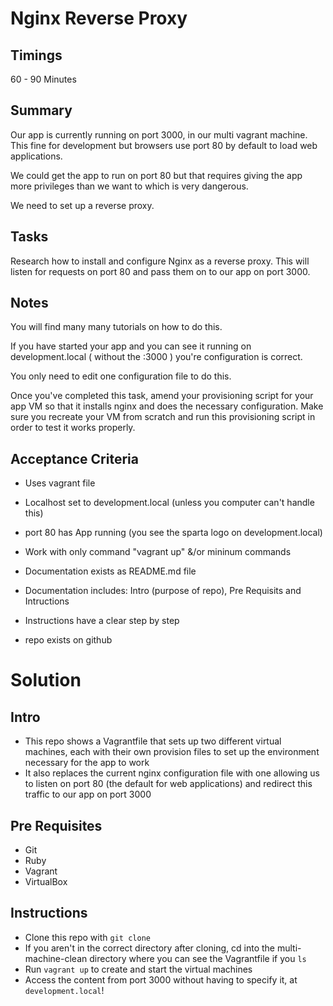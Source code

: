 # Nginx Reverse Proxy

## Timings

60 - 90 Minutes

## Summary

Our app is currently running on port 3000, in our multi vagrant machine.
This fine for development but browsers use port 80 by default to load web applications.

We could get the app to run on port 80 but that requires giving the app more privileges than we want to which is very dangerous.

We need to set up a reverse proxy.

## Tasks

Research how to install and configure Nginx as a reverse proxy. This will listen for requests on port 80 and pass them on to our app on port 3000.

## Notes

You will find many many tutorials on how to do this.

If you have started your app and you can see it running on development.local ( without the :3000 ) you're configuration is correct.

You only need to edit one configuration file to do this.

Once you've completed this task, amend your provisioning script for your app VM so that it installs nginx and does the necessary configuration. Make sure you recreate your VM from scratch and run this provisioning script in order to test it works properly.



## Acceptance Criteria

* Uses vagrant file
* Localhost set to development.local (unless you computer can't handle this)
* port 80 has App running (you see the sparta logo on development.local)
* Work with only command "vagrant up" &/or mininum commands

* Documentation exists as README.md file
* Documentation includes: Intro (purpose of repo), Pre Requisits  and Intructions
* Instructions have a clear step by step

* repo exists on github

# Solution
## Intro
- This repo shows a Vagrantfile that sets up two different virtual machines,
each with their own provision files to set up the environment necessary for the
app to work
- It also replaces the current nginx configuration file with one allowing us to
listen on port 80 (the default for web applications) and redirect this traffic
to our app on port 3000
## Pre Requisites
- Git
- Ruby
- Vagrant
- VirtualBox
## Instructions
- Clone this repo  with `git clone`
- If you aren't in the correct directory after cloning, cd into the
multi-machine-clean directory where you can see the Vagrantfile if you `ls`
- Run `vagrant up` to create and start the virtual machines
- Access the content from port 3000 without having to specify it, at `development.local`!

